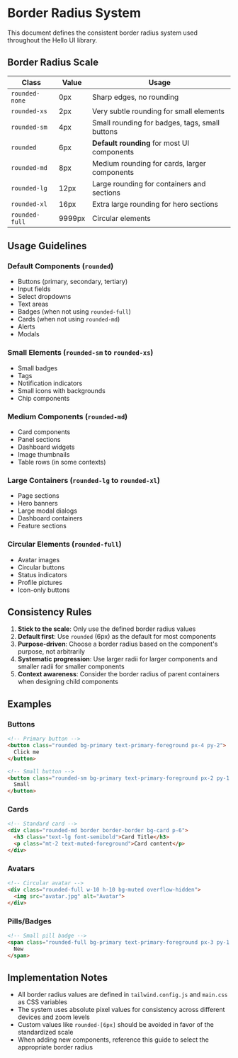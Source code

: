 # Border Radius System

This document defines the consistent border radius system used throughout the Hello UI library.

## Border Radius Scale

| Class | Value | Usage |
|-------|-------|-------|
| `rounded-none` | 0px | Sharp edges, no rounding |
| `rounded-xs` | 2px | Very subtle rounding for small elements |
| `rounded-sm` | 4px | Small rounding for badges, tags, small buttons |
| `rounded` | 6px | **Default rounding** for most UI components |
| `rounded-md` | 8px | Medium rounding for cards, larger components |
| `rounded-lg` | 12px | Large rounding for containers and sections |
| `rounded-xl` | 16px | Extra large rounding for hero sections |
| `rounded-full` | 9999px | Circular elements |

## Usage Guidelines

### Default Components (`rounded`)
- Buttons (primary, secondary, tertiary)
- Input fields
- Select dropdowns
- Text areas
- Badges (when not using `rounded-full`)
- Cards (when not using `rounded-md`)
- Alerts
- Modals

### Small Elements (`rounded-sm` to `rounded-xs`)
- Small badges
- Tags
- Notification indicators
- Small icons with backgrounds
- Chip components

### Medium Components (`rounded-md`)
- Card components
- Panel sections
- Dashboard widgets
- Image thumbnails
- Table rows (in some contexts)

### Large Containers (`rounded-lg` to `rounded-xl`)
- Page sections
- Hero banners
- Large modal dialogs
- Dashboard containers
- Feature sections

### Circular Elements (`rounded-full`)
- Avatar images
- Circular buttons
- Status indicators
- Profile pictures
- Icon-only buttons

## Consistency Rules

1. **Stick to the scale**: Only use the defined border radius values
2. **Default first**: Use `rounded` (6px) as the default for most components
3. **Purpose-driven**: Choose a border radius based on the component's purpose, not arbitrarily
4. **Systematic progression**: Use larger radii for larger components and smaller radii for smaller components
5. **Context awareness**: Consider the border radius of parent containers when designing child components

## Examples

### Buttons
```html
<!-- Primary button -->
<button class="rounded bg-primary text-primary-foreground px-4 py-2">
  Click me
</button>

<!-- Small button -->
<button class="rounded-sm bg-primary text-primary-foreground px-2 py-1 text-sm">
  Small
</button>
```

### Cards
```html
<!-- Standard card -->
<div class="rounded-md border border-border bg-card p-6">
  <h3 class="text-lg font-semibold">Card Title</h3>
  <p class="mt-2 text-muted-foreground">Card content</p>
</div>
```

### Avatars
```html
<!-- Circular avatar -->
<div class="rounded-full w-10 h-10 bg-muted overflow-hidden">
  <img src="avatar.jpg" alt="Avatar">
</div>
```

### Pills/Badges
```html
<!-- Small pill badge -->
<span class="rounded-full bg-primary text-primary-foreground px-3 py-1 text-xs">
  New
</span>
```

## Implementation Notes

- All border radius values are defined in `tailwind.config.js` and `main.css` as CSS variables
- The system uses absolute pixel values for consistency across different devices and zoom levels
- Custom values like `rounded-[6px]` should be avoided in favor of the standardized scale
- When adding new components, reference this guide to select the appropriate border radius
